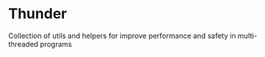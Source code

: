 # Thunder
Collection of utils and helpers for improve performance and safety in multi-threaded programs
